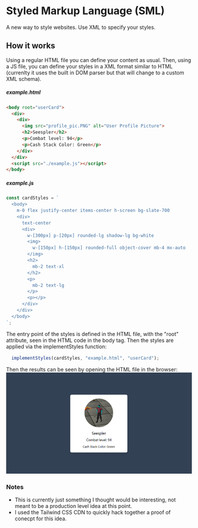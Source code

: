 # Styled Markup Language (SML)
A new way to style websites. Use XML to specify your styles.


## How it works

Using a regular HTML file you can define your content as usual. Then, using a JS file, you can define your styles in a XML format similar to HTML (currenlty it uses the built in DOM parser but that will change to a custom XML schema).

##### example.html
```html
<body root="userCard">
  <div>
    <div>
      <img src="profile_pic.PNG" alt="User Profile Picture">
      <h2>Seespler</h2>
      <p>Combat level: 94</p>
      <p>Cash Stack Color: Green</p>
    </div>
  </div>
  <script src="./example.js"></script>
</body>
```
##### example.js
```js
const cardStyles = `
  <body>
    m-0 flex justify-center items-center h-screen bg-slate-700 
    <div>
      text-center 
      <div>
        w-[300px] p-[20px] rounded-lg shadow-lg bg-white 
        <img>
          w-[150px] h-[150px] rounded-full object-cover mb-4 mx-auto
        </img>
        <h2>
          mb-2 text-xl
        </h2>
        <p>
          mb-2 text-lg
        </p>
        <p></p>
      </div>
    </div>
  </body>
`;
```

The entry point of the styles is defined in the HTML file, with the "root" attribute, seen in the HTML code in the body tag. Then the styles are applied via the implementStyles function:

```js
  implementStyles(cardStyles, "example.html", "userCard");
```

Then the results can be seen by opening the HTML file in the browser:
<img src="./pic_result.PNG"/>


### Notes
- This is currently just something I thought would be interesting, not meant to be a production level idea at this point.
- I used the Tailwind CSS CDN to quickly hack together a proof of conecpt for this idea.



